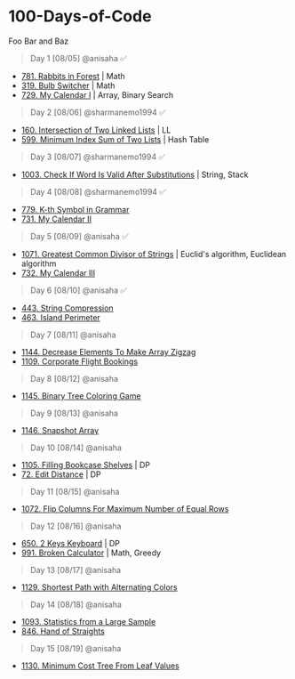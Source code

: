# 100-Days-of-Code

Foo Bar and Baz 

> Day 1 [08/05] @anisaha :white_check_mark:

- [781. Rabbits in Forest](https://leetcode.com/problems/rabbits-in-forest/description/) | Math
- [319. Bulb Switcher](https://leetcode.com/problems/bulb-switcher/description/) | Math
- [729. My Calendar I](https://leetcode.com/problems/my-calendar-i/description/) | Array, Binary Search

> Day 2 [08/06] @sharmanemo1994 :white_check_mark:
- [160. Intersection of Two Linked Lists](https://leetcode.com/problems/intersection-of-two-linked-lists/) | LL
- [599. Minimum Index Sum of Two Lists](https://leetcode.com/problems/minimum-index-sum-of-two-lists/description/) | Hash Table

> Day 3 [08/07] @sharmanemo1994 :white_check_mark:
- [1003. Check If Word Is Valid After Substitutions](https://leetcode.com/problems/check-if-word-is-valid-after-substitutions/) | String, Stack 

> Day 4 [08/08] @sharmanemo1994 :white_check_mark:
- [779. K-th Symbol in Grammar](https://leetcode.com/problems/k-th-symbol-in-grammar/)
- [731. My Calendar II](https://leetcode.com/problems/my-calendar-ii/description/)


> Day 5 [08/09] @anisaha :white_check_mark:
- [1071. Greatest Common Divisor of Strings](https://leetcode.com/problems/greatest-common-divisor-of-strings/description/) | Euclid's algorithm, Euclidean algorithm
- [732. My Calendar III](https://leetcode.com/problems/my-calendar-iii/description/)

> Day 6 [08/10] @anisaha :white_check_mark:
- [443. String Compression](https://leetcode.com/problems/string-compression/description/)
- [463. Island Perimeter](https://leetcode.com/problems/island-perimeter/description/)

> Day 7 [08/11] @anisaha
- [1144. Decrease Elements To Make Array Zigzag](https://leetcode.com/problems/decrease-elements-to-make-array-zigzag/description/)
- [1109. Corporate Flight Bookings](https://leetcode.com/problems/corporate-flight-bookings/description/)

> Day 8 [08/12] @anisaha
- [1145. Binary Tree Coloring Game](https://leetcode.com/problems/binary-tree-coloring-game/description/)

> Day 9 [08/13] @anisaha
- [1146. Snapshot Array](https://leetcode.com/problems/snapshot-array/description/)

> Day 10 [08/14] @anisaha
- [1105. Filling Bookcase Shelves](https://leetcode.com/problems/filling-bookcase-shelves/description/) | DP
- [72. Edit Distance](https://leetcode.com/problems/edit-distance/description/) | DP

> Day 11 [08/15] @anisaha
- [1072. Flip Columns For Maximum Number of Equal Rows](https://leetcode.com/problems/flip-columns-for-maximum-number-of-equal-rows/description/)

> Day 12 [08/16] @anisaha
- [650. 2 Keys Keyboard](https://leetcode.com/problems/2-keys-keyboard/description/) | DP
- [991. Broken Calculator](https://leetcode.com/problems/broken-calculator/description/) | Math, Greedy

> Day 13 [08/17] @anisaha
- [1129. Shortest Path with Alternating Colors](https://leetcode.com/problems/shortest-path-with-alternating-colors/description/)

> Day 14 [08/18] @anisaha
- [1093. Statistics from a Large Sample](https://leetcode.com/problems/statistics-from-a-large-sample/description/)
- [846. Hand of Straights](https://leetcode.com/problems/hand-of-straights/description/)

> Day 15 [08/19] @anisaha
- [1130. Minimum Cost Tree From Leaf Values](https://leetcode.com/problems/minimum-cost-tree-from-leaf-values/description/)




